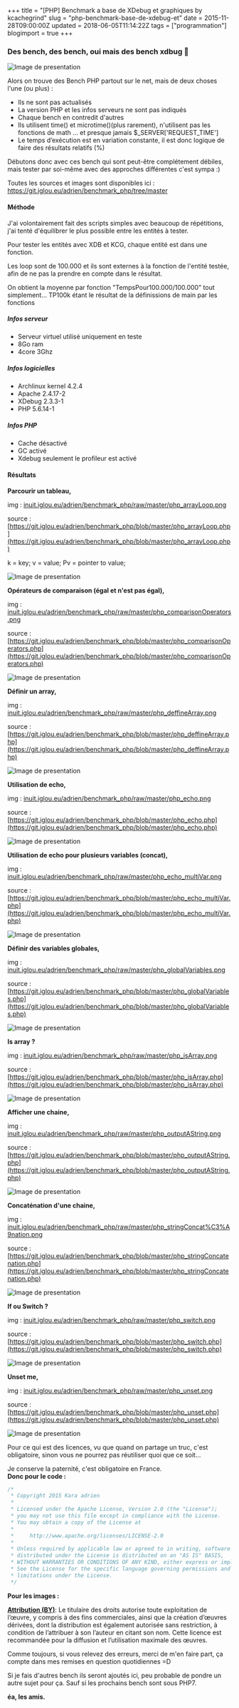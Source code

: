 +++
title = "[PHP] Benchmark a base de XDebug et graphiques by kcachegrind"
slug = "php-benchmark-base-de-xdebug-et"
date = 2015-11-28T09:00:00Z
updated = 2018-06-05T11:14:22Z
tags = ["programmation"]
blogimport = true
+++

### Des bench, des bench, oui mais des bench xdbug 🍝

![Image de presentation](/images/2.bp.blogspot.com-z_JKWn_h10o-WvS7zjloRAI-AAAAAAAAAxU-nnT9pNi6mjYf_wNtvH0ztYPKjVoGtuAHwCLcBGAs-s400-wp_xdebug.png "")

Alors on trouve des Bench PHP partout sur le net, mais de deux choses l'une (ou plus) :
- Ils ne sont pas actualisés
- La version PHP et les infos serveurs ne sont pas indiqués
- Chaque bench en contredit d'autres
- Ils utilisent time() et microtime()(plus rarement), n'utilisent pas les fonctions de math ... et presque jamais $_SERVER['REQUEST_TIME']
- Le temps d’exécution est en variation constante, il est donc logique de faire des résultats relatifs (%)

Débutons donc avec ces bench qui sont peut-être complétement débiles, mais tester par soi-même avec des approches différentes c'est sympa :)

Toutes les sources et images sont disponibles ici : https://git.iglou.eu/adrien/benchmark_php/tree/master

#### Méthode

J'ai volontairement fait des scripts simples avec beaucoup de répétitions, j'ai tenté d'équilibrer le plus possible entre les entités à tester.

Pour tester les entités avec XDB et KCG, chaque entité est dans une fonction.

Les loop sont de 100.000 et ils sont externes à la fonction de l'entité testée, afin de ne pas la prendre en compte dans le résultat.

On obtient la moyenne par fonction "TempsPour100.000/100.000" tout simplement… TP100k étant le résultat de la définissions de main par les fonctions

##### Infos serveur
- Serveur virtuel utilisé uniquement en teste
- 8Go ram
- 4core 3Ghz

##### Infos logicielles
- Archlinux kernel 4.2.4
- Apache 2.4.17-2
- XDebug 2.3.3-1
- PHP 5.6.14-1

##### Infos PHP
- Cache désactivé
- GC activé
- Xdebug seulement le profileur est activé

#### Résultats

**Parcourir un tableau,**

img : [inuit.iglou.eu/adrien/benchmark_php/raw/master/php_arrayLoop.png](/images/git.iglou.eu-adrien-benchmark_php-raw-master-php_arrayLoop.png)

source : [https://git.iglou.eu/adrien/benchmark_php/blob/master/php_arrayLoop.php](https://git.iglou.eu/adrien/benchmark_php/blob/master/php_arrayLoop.php)

k = key; v = value; Pv = pointer to value;

![Image de presentation](/images/git.iglou.eu-adrien-benchmark_php-raw-master-php_arrayLoop.png "")

**Opérateurs de comparaison (égal et n'est pas égal),**

img : [inuit.iglou.eu/adrien/benchmark_php/raw/master/php_comparisonOperators.png](/images/git.iglou.eu-adrien-benchmark_php-raw-master-php_comparisonOperators.png)

source : [https://git.iglou.eu/adrien/benchmark_php/blob/master/php_comparisonOperators.php](https://git.iglou.eu/adrien/benchmark_php/blob/master/php_comparisonOperators.php)

![Image de presentation](/images/git.iglou.eu-adrien-benchmark_php-raw-master-php_comparisonOperators.png "")

**Définir un array,**

img : [inuit.iglou.eu/adrien/benchmark_php/raw/master/php_deffineArray.png](/images/git.iglou.eu-adrien-benchmark_php-raw-master-php_deffineArray.png)

source : [https://git.iglou.eu/adrien/benchmark_php/blob/master/php_deffineArray.php](https://git.iglou.eu/adrien/benchmark_php/blob/master/php_deffineArray.php)

![Image de presentation](/images/git.iglou.eu-adrien-benchmark_php-raw-master-php_deffineArray.png "")

**Utilisation de echo,**

img : [inuit.iglou.eu/adrien/benchmark_php/raw/master/php_echo.png](/images/git.iglou.eu-adrien-benchmark_php-raw-master-php_echo.png)

source : [https://git.iglou.eu/adrien/benchmark_php/blob/master/php_echo.php](https://git.iglou.eu/adrien/benchmark_php/blob/master/php_echo.php)

![Image de presentation](/images/git.iglou.eu-adrien-benchmark_php-raw-master-php_echo.png "")

**Utilisation de echo pour plusieurs variables (concat),**

img : [inuit.iglou.eu/adrien/benchmark_php/raw/master/php_echo_multiVar.png](/images/git.iglou.eu-adrien-benchmark_php-raw-master-php_echo_multiVar.png)

source : [https://git.iglou.eu/adrien/benchmark_php/blob/master/php_echo_multiVar.php](https://git.iglou.eu/adrien/benchmark_php/blob/master/php_echo_multiVar.php)

![Image de presentation](/images/git.iglou.eu-adrien-benchmark_php-raw-master-php_echo_multiVar.png "")

**Définir des variables globales,**

img : [inuit.iglou.eu/adrien/benchmark_php/raw/master/php_globalVariables.png](/images/git.iglou.eu-adrien-benchmark_php-raw-master-php_globalVariables.png)

source : [https://git.iglou.eu/adrien/benchmark_php/blob/master/php_globalVariables.php](https://git.iglou.eu/adrien/benchmark_php/blob/master/php_globalVariables.php)

![Image de presentation](/images/git.iglou.eu-adrien-benchmark_php-raw-master-php_globalVariables.png "")

**Is array ?**

img : [inuit.iglou.eu/adrien/benchmark_php/raw/master/php_isArray.png](/images/git.iglou.eu-adrien-benchmark_php-raw-master-php_isArray.png)

source : [https://git.iglou.eu/adrien/benchmark_php/blob/master/php_isArray.php](https://git.iglou.eu/adrien/benchmark_php/blob/master/php_isArray.php)

![Image de presentation](/images/git.iglou.eu-adrien-benchmark_php-raw-master-php_isArray.png "")

**Afficher une chaine,**

img : [inuit.iglou.eu/adrien/benchmark_php/raw/master/php_outputAString.png](/images/git.iglou.eu-adrien-benchmark_php-raw-master-php_outputAString.png)

source : [https://git.iglou.eu/adrien/benchmark_php/blob/master/php_outputAString.php](https://git.iglou.eu/adrien/benchmark_php/blob/master/php_outputAString.php)

![Image de presentation](/images/git.iglou.eu-adrien-benchmark_php-raw-master-php_outputAString.png "")

**Concaténation d'une chaine,**

img : [inuit.iglou.eu/adrien/benchmark_php/raw/master/php_stringConcat%C3%A9nation.png](/images/git.iglou.eu-adrien-benchmark_php-raw-master-php_stringConcat%C3%A9nation.png)

source : [https://git.iglou.eu/adrien/benchmark_php/blob/master/php_stringConcatenation.php](https://git.iglou.eu/adrien/benchmark_php/blob/master/php_stringConcatenation.php)

![Image de presentation](/images/git.iglou.eu-adrien-benchmark_php-raw-master-php_stringConcat%C3%A9nation.png "")

**If ou Switch ?**

img : [inuit.iglou.eu/adrien/benchmark_php/raw/master/php_switch.png](/images/git.iglou.eu-adrien-benchmark_php-raw-master-php_switch.png)

source : [https://git.iglou.eu/adrien/benchmark_php/blob/master/php_switch.php](https://git.iglou.eu/adrien/benchmark_php/blob/master/php_switch.php)

![Image de presentation](/images/git.iglou.eu-adrien-benchmark_php-raw-master-php_switch.png "")

**Unset me,**

img : [inuit.iglou.eu/adrien/benchmark_php/raw/master/php_unset.png](/images/php_unset.png)

source : [https://git.iglou.eu/adrien/benchmark_php/blob/master/php_unset.php](https://git.iglou.eu/adrien/benchmark_php/blob/master/php_unset.php)

![Image de presentation](/images/git.iglou.eu-adrien-benchmark_php-raw-master-php_unset.png "")

Pour ce qui est des licences, vu que quand on partage un truc, c'est obligatoire, sinon vous ne pourrez pas réutiliser quoi que ce soit...

Je conserve la paternité, c'est obligatoire en France.   
**Donc pour le code :**
```c
/*
 * Copyright 2015 Kara adrien
 *
 * Licensed under the Apache License, Version 2.0 (the "License");
 * you may not use this file except in compliance with the License.
 * You may obtain a copy of the License at
 *
 *     http://www.apache.org/licenses/LICENSE-2.0
 *
 * Unless required by applicable law or agreed to in writing, software
 * distributed under the License is distributed on an "AS IS" BASIS,
 * WITHOUT WARRANTIES OR CONDITIONS OF ANY KIND, either express or implied.
 * See the License for the specific language governing permissions and
 * limitations under the License.
 */
 ```

**Pour les images :**

[**Attribution (BY)**](http://creativecommons.org/licenses/by/3.0/fr/): Le titulaire des droits autorise toute exploitation de l’œuvre, y compris à des fins commerciales, ainsi que la création d’œuvres dérivées, dont la distribution est également autorisée sans restriction, à condition de l’attribuer à son l’auteur en citant son nom. Cette licence est recommandée pour la diffusion et l’utilisation maximale des œuvres.

Comme toujours, si vous relevez des erreurs, merci de m'en faire part, ça compte dans mes remises en question quotidiennes =D

Si je fais d'autres bench ils seront ajoutés ici, peu probable de pondre un autre sujet pour ça. Sauf si les prochains bench sont sous PHP7.

**éa, les amis.**